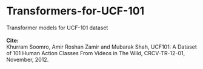 # Transformers-for-UCF-101
Transformer models for UCF-101 dataset <br><br>
**Cite:** <br>
Khurram Soomro, Amir Roshan Zamir and Mubarak Shah, UCF101: A Dataset of 101 Human Action Classes From Videos in The Wild, CRCV-TR-12-01, November, 2012.
